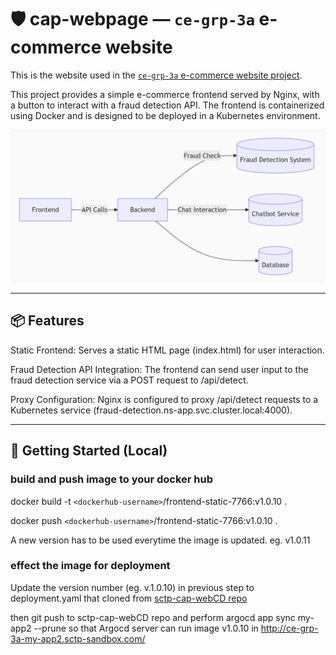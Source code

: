 # 🛡️ cap-webpage — `ce-grp-3a` e-commerce website

This is the website used in the [`ce-grp-3a` e-commerce website project](http://ce-grp-3a-my-app2.sctp-sandbox.com/). 

This project provides a simple e-commerce frontend served by Nginx, with a button to interact with a fraud detection API. The frontend is containerized using Docker and is designed to be deployed in a Kubernetes environment.

![alt text](image.png)

---

## 📦 Features
Static Frontend: Serves a static HTML page (index.html) for user interaction.

Fraud Detection API Integration: The frontend can send user input to the fraud detection service via a POST request to /api/detect.

Proxy Configuration: Nginx is configured to proxy /api/detect requests to a Kubernetes service (fraud-detection.ns-app.svc.cluster.local:4000).

---

## 🚀 Getting Started (Local)

### build and push image to your docker hub
docker build -t `<dockerhub-username>`/frontend-static-7766:v1.0.10 .

docker push `<dockerhub-username>`/frontend-static-7766:v1.0.10 .

A new version has to be used everytime the image is updated. eg. v1.0.11

### effect the image for deployment 
Update the version number (eg. v.1.0.10) in previous step to deployment.yaml that cloned from [sctp-cap-webCD repo](https://github.com/joseph03/sctp-cap-webCD)

then git push to sctp-cap-webCD repo and perform
argocd app sync my-app2  --prune
so that Argocd server can run image v1.0.10 in http://ce-grp-3a-my-app2.sctp-sandbox.com/
 